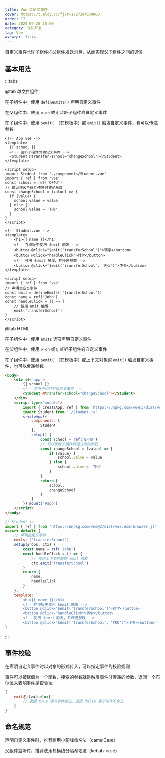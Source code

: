 ```yaml
---
title: Vue 自定义事件
cover: https://t.alcy.cc/fj?t=1727247600000
order: 17
date: 2024-09-25 15:00
category: 软件开发
tag: Vue
excerpt: false
---
```


自定义事件允许子组件向父组件发送消息，从而实现父子组件之间的通信

## 基本用法

:::tabs

@tab 单文件组件

在子组件中，使用 `defineEmits()` 声明自定义事件

在父组件中，使用 `v-on` 或 `@` 监听子组件的自定义事件

在子组件中，使用 `$emit()`（在模板中）或 `emit()` 触发自定义事件，也可以传递参数

```vue
<!-- App.vue -->
<template>
  {{ school }}
  <!-- 监听子组件的自定义事件 -->
  <Student @transfer-school="changeSchool"></Student>
</template>

<script setup>
import Student from './components/Student.vue'
import { ref } from 'vue'
const school = ref('QFNU')
// 可以接收子组件传递过来的参数
const changeSchool = (value) => {
  if (value) {
    school.value = value
  } else {
    school.value = 'THU'
  }
}
</script>
```

```vue
<!-- Student.vue -->
<template>
    <h1>{{ name }}</h1>
    <!-- 在模板中使用 $emit 触发 -->
    <button @click="$emit('transferSchool')">转学</button>
    <button @click="handleClick">转学</button>
    <!-- 使用 $emit 触发，并传递参数 -->
    <button @click="$emit('transferSchool', 'PKU')">传参</button>
</template>

<script setup>
import { ref } from 'vue'
// 声明自定义事件
const emit = defineEmits(['transferSchool'])
const name = ref('John')
const handleClick = () => {
    // 使用 emit 触发
    emit('transferSchool')
}
</script>
```

@tab HTML

在子组件中，使用 `emits` 选项声明自定义事件

在父组件中，使用 `v-on` 或 `@` 监听子组件的自定义事件

在子组件中，使用 `$emit()`（在模板中）或上下文对象的 `emit()` 触发自定义事件，也可以传递参数

```html
<body>
    <div id="app">
        {{ school }}
        <!-- 监听子组件的自定义事件 -->
        <Student @transfer-school="changeSchool"></Student>
    </div>
    <script type="module">
        import { createApp, ref } from 'https://unpkg.com/vue@3/dist/vue.esm-browser.js'
        import Student from './Student.js'
        createApp({
            components: {
                Student
            },
            setup() {
                const school = ref('QFNU')
                // 可以接收子组件传递过来的参数
                const changeSchool = (value) => {
                    if (value) {
                        school.value = value
                    } else {
                        school.value = 'THU'
                    }
                }
                return {
                    school,
                    changeSchool
                }
            }
        }).mount('#app')
    </script>
</body>
```

```js
// Student.js
import { ref } from 'https://unpkg.com/vue@3/dist/vue.esm-browser.js'
export default {
    // 声明自定义事件
    emits: ['transferSchool'],
    setup(props, ctx) {
        const name = ref('John')
        const handleClick = () => {
            // 使用上下文对象的 emit 触发
            ctx.emit('transferSchool')
        }
        return {
            name,
            handleClick
        }
    },
    template: `
        <h1>{{ name }}</h1>
        <!-- 在模板中使用 $emit 触发 -->
        <button @click="$emit('transferSchool')">转学</button>
        <button @click="handleClick">转学</button>
        <!-- 使用 $emit 触发，并传递参数 -->
        <button @click="$emit('transferSchool', 'PKU')">传参</button>`
}
```

:::

## 事件校验

在声明自定义事件时以对象的形式传入，可以指定事件的校验规则

事件可以被赋值为一个函数，接受的参数就是触发事件时传递的参数，返回一个布尔值来表明事件是否合法

```javaScript
{
    emit名:(value)=>{
        // 返回 true 表示事件合法，返回 false 表示事件不合法
    }
}
```

## 命名规范

声明自定义事件时，推荐使用小驼峰命名法（camelCase）

父组件监听时，推荐使用短横线分隔命名法（kebab-case）